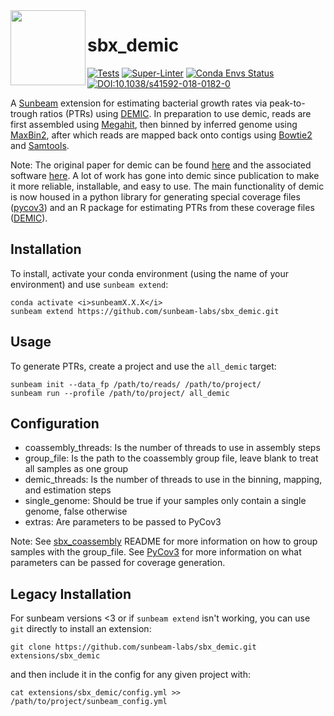 <img src="https://github.com/sunbeam-labs/sunbeam/blob/stable/docs/images/sunbeam_logo.gif" width=120, height=120 align="left" />

# sbx_demic

<!-- Begin badges -->
[![Tests](https://github.com/sunbeam-labs/sbx_demic/actions/workflows/test.yml/badge.svg)](https://github.com/sunbeam-labs/sbx_demic/actions/workflows/test.yml)
[![Super-Linter](https://github.com/sunbeam-labs/sbx_demic/actions/workflows/linter.yml/badge.svg)](https://github.com/sunbeam-labs/sbx_demic/actions/workflows/linter.yml)
[![Conda Envs Status](https://byob.yarr.is/sunbeam-labs/sbx_demic/env_check)](https://github.com/sunbeam-labs/sbx_demic/actions/workflows/check_conda_envs.yml)
[![DOI:10.1038/s41592-018-0182-0](https://badgen.net/badge/Published%20in/Nat%20Methods/blue)](https://doi.org/10.1038/s41592-018-0182-0)
<!-- End badges -->

A [Sunbeam](https://github.com/sunbeam-labs/sunbeam) extension for estimating bacterial growth rates via peak-to-trough ratios (PTRs) using [DEMIC](https://sourceforge.net/projects/demic/files/). In preparation to use demic, reads are first assembled using [Megahit](https://github.com/voutcn/megahit), then binned by inferred genome using [MaxBin2](https://sourceforge.net/projects/maxbin2/), after which reads are mapped back onto contigs using [Bowtie2](https://bowtie-bio.sourceforge.net/bowtie2/index.shtml) and [Samtools](https://github.com/samtools/samtools).

Note: The original paper for demic can be found [here](https://doi.org/10.1038/s41592-018-0182-0) and the associated software [here](https://sourceforge.net/projects/demic/files/). A lot of work has gone into demic since publication to make it more reliable, installable, and easy to use. The main functionality of demic is now housed in a python library for generating special coverage files ([pycov3](https://github.com/Ulthran/pycov3)) and an R package for estimating PTRs from these coverage files ([DEMIC](https://github.com/Ulthran/DEMIC/tree/master)).

## Installation

To install, activate your conda environment (using the name of your environment) and use `sunbeam extend`:

    conda activate <i>sunbeamX.X.X</i>
    sunbeam extend https://github.com/sunbeam-labs/sbx_demic.git

## Usage

To generate PTRs, create a project and use the `all_demic` target:

    sunbeam init --data_fp /path/to/reads/ /path/to/project/
    sunbeam run --profile /path/to/project/ all_demic

## Configuration

  - coassembly_threads: Is the number of threads to use in assembly steps
  - group_file: Is the path to the coassembly group file, leave blank to treat all samples as one group
  - demic_threads: Is the number of threads to use in the binning, mapping, and estimation steps
  - single_genome: Should be true if your samples only contain a single genome, false otherwise
  - extras: Are parameters to be passed to PyCov3

Note: See [sbx_coassembly](https://github.com/sunbeam-labs/sbx_coassembly) README for more information on how to group samples with the group_file. See [PyCov3](https://github.com/Ulthran/pycov3) for more information on what parameters can be passed for coverage generation.

## Legacy Installation

For sunbeam versions <3 or if `sunbeam extend` isn't working, you can use `git` directly to install an extension:

    git clone https://github.com/sunbeam-labs/sbx_demic.git extensions/sbx_demic

and then include it in the config for any given project with:

    cat extensions/sbx_demic/config.yml >> /path/to/project/sunbeam_config.yml
